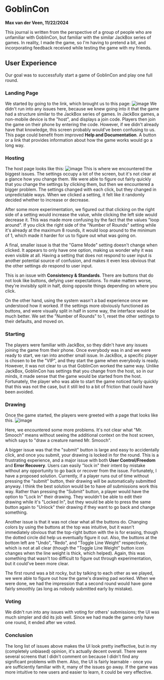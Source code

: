 # GoblinCon
**Max van der Veen, 11/22/2024**

This journal is written from the perspective of a group of people who are unfamiliar with GoblinCon, but familiar with the similar JackBox series of games. In reality, I made the game, so I'm having to pretend a bit, and incorporating feedback received while testing the game with my friends.
## User Experience
Our goal was to successfully start a game of GoblinCon and play one full round.
### Landing Page
We started by going to the link, which brought us to this page:
![image](https://github.com/user-attachments/assets/f50d9bc9-7afa-4338-846f-28c0a99f0c43)
We didn't run into any issues here, because we knew going into it that the game had a structure similar to the JackBox series of games. In JackBox games, a non-mobile device is the "host", and displays a join code. Players then join the game on their phone by entering the code. However, if we didn't already have that knowledge, this screen probably would've been confusing to us. This page could benefit from improved **Help and Documentation**. A button or a link that provides information about how the game works would go a long way.

### Hosting
The host page looks like this:
![image](https://github.com/user-attachments/assets/8ef75649-3af9-4956-8526-9d00f641111f)
This is where we encountered the biggest issues. The settings occupy a lot of the screen, but it's not clear at a glance how you change them. We were able to figure out fairly quickly that you change the settings by clicking them, but then we encountered a bigger problem. The settings changed with each click, but they changed in unpredictable ways. When we clicked a setting, it felt like it randomly decided whether to increase or decrease.

After some more experimentation, we figured out that clicking on the right side of a setting would increase the value, while clicking the left side would decrease it. This was made more confusing by the fact that the values "loop around". If you click the right side of the "Number of Rounds" setting while it's already at the maximum 8 rounds, it would loop around to the minimum of 1, which made it harder for us to figure out what was going on.

A final, smaller issue is that the "Game Mode" setting doesn't change when clicked. It appears to only have one option, making us wonder why it was even visible at all. Having a setting that does not respond to user input is another potential source of confusion, and makes it even less obvious that the other settings *do* respond to user input.

This is an issue with **Consistency & Standards**. There are buttons that do not look like buttons, defying user expectations. To make matters worse, they're invisibly split in half, doing opposite things depending on where you click.

On the other hand, using the system wasn't a bad experience once we understood how it worked. If the settings more obviously functioned as buttons, and were visually split in half in some way, the interface would be much better. We set the "Number of Rounds" to 1, reset the other settings to their defaults, and moved on.

### Starting
The players were familiar with JackBox, so they didn't have any issues joining the game from their phone. Once everybody was in and we were ready to start, we ran into another small issue. In JackBox, a specific player is chosen to be the "VIP", and they start the game when everybody is ready. However, it was not clear to us that GoblinCon worked the same way. Unlike JackBox, GoblinCon has settings that you change from the host, so in our minds, it made sense that the game would be started from the host. Fortunately, the player who was able to start the game noticed fairly quickly that this was not the case, but it still led to a bit of friction that could have been avoided.

### Drawing
Once the game started, the players were greeted with a page that looks like this.
![image](https://github.com/user-attachments/assets/e063c41d-0efb-4d67-95e0-e5f2c4fc154d)

Here, we encountered some more problems. It's not clear what "Mr. Smooch" means without seeing the additional context on the host screen, which says to "draw a creature named Mr. Smooch".

A bigger issue was that the "submit" button is large and easy to accidentally click, and once you submit, your drawing is locked in for the round. This is a frustrating experience, and a major issue with both **User Control/Freedom** and **Error Recovery**. Users can easily "lock in" their intent by mistake without any opportunity to go back or recover from the issue. Fortunately, I have a proposed solution. Currently, if a player runs out of time without pressing the "submit" button, their drawing will be automatically submitted anyway. I think the best solution would be to have _all_ submissions work this way. Rather than pressing the "Submit" button, a player would have the option to "Lock In" their drawing. They wouldn't be able to edit their drawing while it's "Locked In", but they would be able to press the same button again to "Unlock" their drawing if they want to go back and change something.

Another issue is that it was not clear what all the buttons do. Changing colors by using the buttons at the top was intuitive, but it wasn't immediately obvious that the top-right button with the is for erasing, though the dotted circle did help us eventually figure it out. Also, the buttons at the bottom left are "Undo", "Redo", and "Toggle Line Weight" respectively, which is not at all clear (though the "Toggle Line Weight" button icon changes when the line weight is thick, which helped). Again, this was something that wasn't too difficult to figure out through experimentation, but it could've been more clear.

The first round was a bit rocky, but by talking to each other as we played, we were able to figure out how the game's drawing pad worked. When we were done, we had the impression that a second round would have gone fairly smoothly (as long as nobody submitted early by mistake).

### Voting
We didn't run into any issues with voting for others' submissions; the UI was much simpler and did its job well. Since we had made the game only have one round, it ended after we voted.

### Conclusion
The long list of issues above makes the UI look pretty ineffective, but in my (completely unbiased) opinion, it's actually decent overall. There were several screens that I didn't comment on because I didn't find any significant problems with them. Also, the UI is fairly learnable - once you are sufficiently familiar with it, many of the issues go away. If the game was more intuitive to new users and easier to learn, it could be very effective.
